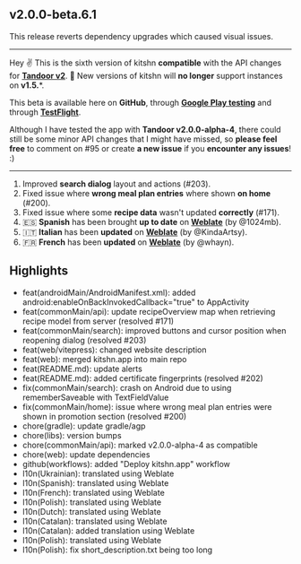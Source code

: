## v2.0.0-beta.6.1

This release reverts dependency upgrades which caused visual issues.

---

Hey ✌️
This is the sixth version of kitshn **compatible** with the API changes for **[Tandoor v2](https://github.com/TandoorRecipes/recipes/releases/tag/2.0.0-alpha-2)**. 🥳
New versions of kitshn will **no longer** support instances on **v1.5.***.

This beta is available here on **GitHub**, through **[Google Play testing](https://play.google.com/apps/testing/de.kitshn.android)** and through **[TestFlight](https://testflight.apple.com/join/zx1xzSMg)**.

Although I have tested the app with **Tandoor v2.0.0-alpha-4**, there could still be some minor API
changes that I might have missed, so **please feel free** to comment on #95 or create **a new issue** if you **encounter any issues**! :)

---

1. Improved **search dialog** layout and actions (#203).
2. Fixed issue where **wrong meal plan entries** where shown **on home** (#200).
3. Fixed issue where some **recipe data** wasn't updated **correctly** (#171).
4. 🇪🇸 **Spanish** has been brought **up to date** on **[Weblate](https://hosted.weblate.org/projects/kitshn)** (by @1024mb).
5. 🇮🇹 **Italian** has been **updated** on **[Weblate](https://hosted.weblate.org/projects/kitshn)** (by @KindaArtsy).
6. 🇫🇷 **French** has been **updated** on **[Weblate](https://hosted.weblate.org/projects/kitshn)** (by @whayn).

## Highlights

- feat(androidMain/AndroidManifest.xml): added android:enableOnBackInvokedCallback="true" to AppActivity
- feat(commonMain/api): update recipeOverview map when retrieving recipe model from server (resolved #171)
- feat(commonMain/search): improved buttons and cursor position when reopening dialog (resolved #203)
- feat(web/vitepress): changed website description
- feat(web): merged kitshn.app into main repo
- feat(README.md): update alerts
- feat(README.md): added certificate fingerprints (resolved #202)
- fix(commonMain/search): crash on Android due to using rememberSaveable with TextFieldValue
- fix(commonMain/home): issue where wrong meal plan entries were shown in promotion section (resolved #200)
- chore(gradle): update gradle/agp
- chore(libs): version bumps
- chore(commonMain/api): marked v2.0.0-alpha-4 as compatible
- chore(web): update dependencies
- github(workflows): added "Deploy kitshn.app" workflow
- l10n(Ukrainian): translated using Weblate
- l10n(Spanish): translated using Weblate
- l10n(French): translated using Weblate
- l10n(Polish): translated using Weblate
- l10n(Dutch): translated using Weblate
- l10n(Catalan): translated using Weblate
- l10n(Catalan): added translation using Weblate
- l10n(Polish): translated using Weblate
- l10n(Polish): fix short_description.txt being too long